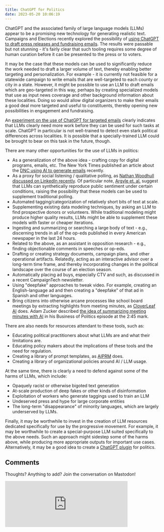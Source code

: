 ```yaml
---
title: ChatGPT for Politics
date: 2023-05-20 10:06:19
---
```


ChatGPT and the associated family of large language models (LLMs) appear to be a promising new technology for generating realistic text. Campaigns and Elections recently explored the possibility of [using ChatGPT to draft press releases and fundraising emails](https://campaignsandelections.com/campaigntech/what-ai-tools-like-chatgpt-mean-for-political-consultants/). The results were passable but not stunning - it's fairly clear that such tooling requires some degree of human curation before it can be presented to the press or to voters.

It may be the case that these models can be used to significantly reduce the work needed to draft a larger volume of text, thereby enabling better targeting and personalization. For example - it is currently not feasible for a statewide campaign to write emails that are well-targeted to each county or city in a state. However, it might be possible to use an LLM to draft emails which are geo-targeted in this way, perhaps by creating specialized models that use as input news coverage and other background information about these localities. Doing so would allow digital organizers to make their emails a good deal more targeted and useful to constituents, thereby opening new possibilities in engagement and fundraising.

An [experiment on the use of ChatGPT for targeted emails](/chatgpt-experiment) clearly indicates that LLMs clearly need more work before they can be used for such tasks at scale. ChatGPT in particular is not well-trained to detect even stark political differences across localities. It is possible that a specially-trained LLM could be brought to bear on this task in the future, though.

There are many other opportunities for the use of LLMs in politics:

* As a generalization of the above idea - crafting copy for digital programs, emails, etc. The New York Times published an article about the [DNC using AI to generate emails](https://www.nytimes.com/2023/03/28/us/politics/artificial-intelligence-2024-campaigns.html) recently.
* As a proxy for social listening / qualitative polling, as [Nathan Woodhull discussed on LinkedIn recently](https://www.linkedin.com/feed/update/urn:li:activity:7051235362253230080?updateEntityUrn=urn%3Ali%3Afs_feedUpdate%3A%28V2%2Curn%3Ali%3Aactivity%3A7051235362253230080%29). Of particular note, [Argyle et. al.](https://arxiv.org/pdf/2209.06899.pdf) suggest that LLMs can synthetically reproduce public sentiment under certain conditions, raising the possibility that these models can be used to supplement traditional polling.
* Automated tagging/categorization of relatively short bits of text at scale.
* Supplementing existing data modeling techniques, by asking an LLM to find prospective donors or volunteers. While traditional modeling might produce higher quality results, LLMs might be able to supplement these models with faster or cheaper iterations.
* Ingesting and summarizing or searching a large body of text - e.g., discerning trends in all of the op-eds published in every American newspaper in the last 24 hours.
* Related to the above, as an assistant in opposition research - e.g., finding objectionable comments in speeches or op-eds.
* Drafting or creating strategy documents, campaign plans, and other operational artifacts. Relatedly, acting as an interactive advisor over a long-term time frame, and thereby incorporating changes in the political landscape over the course of an election season.
* Automatically placing ad buys, especially CTV and such, as discussed in a recent CampaignTech newsletter.
* Using "deepfake" approaches to tweak video. For example, creating an English-language ad and then creating a "deepfake" of that ad in Spanish and other languages.
* Bring citizens into otherwise arcane processes like school board meetings by extracting highlights from meeting minutes, as [CloverLeaf AI](https://www.cloverleaf.ai/) does. Adam Zucker described [the idea of summarizing meeting minutes with AI](https://podcast.startupcaucus.com/1833138/10864846-training-artificial-intelligence-to-monitor-local-government-jeremy-becker-cloverleaf-ai) in his Business of Politics episode at the 2:45 mark.

There are also needs for resources attendant to these tools, such as:

* Educating political practitioners about what LLMs are and what their limitations are.
* Educating policy makers about the implications of these tools and the need for regulation.
* Creating a library of prompt templates, as [AIPRM](https://www.aiprm.com/) does.
* Creating a library of organizational policies around AI / LLM usage.

At the same time, there is clearly a need to defend against some of the harms of LLMs, which include:

* Opaquely racist or otherwise bigoted text generation
* At-scale production of deep fakes or other kinds of disinformation
* Exploitation of workers who generate taggings used to train an LLM
* Undeserved press and hype for large corporate entities
* The long-term "disappearance" of minority languages, which are largely underserved by LLMs.

Finally, it may be worthwhile to invest in the creation of LLM resources dedicated specifically for use by the progressive movement. For example, it may be worthwhile to create a special-purpose LLM suited specifically to the above needs. Such an approach might sidestep some of the harms above, while producing more appropriate outputs for important use cases. Alternatively, it may be a good idea to create a [ChatGPT plugin](https://openai.com/blog/chatgpt-plugins) for politics.

## Comments

Thoughts? Anything to add? Join the conversation on Mastodon!

<iframe src="https://mstdn.party/@shaisachs/110214217741646779/embed" class="mastodon-embed" style="max-width: 100%; border: 0" width="400" allowfullscreen="allowfullscreen"></iframe><script src="https://mstdn.party/embed.js" async="async"></script>